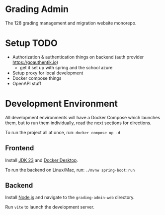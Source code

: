 # Grading Admin

The 128 grading management and migration website monorepo.

# Setup TODO
- Authorization & authentication things on backend (auth provider https://goauthentik.io)
    - get it set up with spring and the school azure
- Setup proxy for local development
- Docker compose things
- OpenAPI stuff

# Development Environment

All development environments will have a Docker Compose which launches
them, but to run them individually, read the next sections for directions.

To run the project all at once, run: `docker compose up -d`

## Frontend

Install [JDK 23](https://www.oracle.com/java/technologies/downloads/#jdk23-mac) and [Docker Desktop](https://www.docker.com).

To run the backend on Linux/Mac, run: `./mvnw spring-boot:run`

## Backend
Install [Node.js](https://nodejs.org/en) and navigate to the `grading-admin-web` directory.

Run `vite` to launch the development server.
